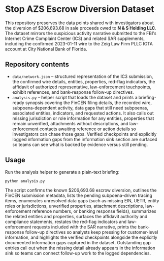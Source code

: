 # Stop AZS Escrow Diversion Dataset

This repository preserves the data points shared with investigators about
the diversion of $206,693.68 in sale proceeds owed to **N & S Holding
LLC**. The dataset mirrors the suspicious activity narrative submitted to
the FBI's Internet Crime Complaint Center (IC3) and related SAR
supplements, including the confirmed 2023-01-11 wire to the Zeig Law
Firm PLLC IOTA account at City National Bank of Florida.

## Repository contents

- `data/network.json` – structured representation of the IC3 submission,
  the confirmed wire details, entities, properties, red-flag indicators,
  the affidavit of authorized representative, law-enforcement
  touchpoints, exhibit references, and bank-response follow-up
  directives.
- `analysis.py` – helper script that loads the dataset and prints a
  briefing-ready synopsis covering the FinCEN filing details, the
  recorded wire, subpoena-dependent activity, data gaps that still need
  subpoenas, associated entities, indicators, and requested actions. It
  also calls out missing jurisdiction or role information for any
  entities, properties that remain unverified, attachments without
  descriptions, and law-enforcement contacts awaiting reference or
  action details so investigators can chase those gaps. Verified
  checkpoints and explicitly logged information gaps from the
  information sink section are surfaced so teams can see what is backed
  by evidence versus still pending.

## Usage

Run the analysis helper to generate a plain-text briefing:

```bash
python analysis.py
```

The script confirms the known $206,693.68 escrow diversion, outlines the
FinCEN submission metadata, lists the pending subpoena-driven tracing
items, enumerates unresolved data gaps (such as missing EIN, UETR,
entity roles or jurisdictions, unverified properties, attachment
descriptions, law-enforcement reference numbers, or banking response
fields), summarizes the related entities and properties, surfaces the
affidavit authority and compliance statements, restates the red-flag
indicators and law-enforcement requests included with the SAR narrative,
prints the bank-response follow-up directives so analysts keep pressing
for customer-level information, and highlights the verified checkpoints
alongside the explicitly documented information gaps captured in the
dataset. Outstanding gap entries call out when the missing detail
already appears in the information sink so teams can connect follow-up
work to the logged dependencies.
